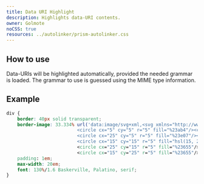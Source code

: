 ```yaml
---
title: Data URI Highlight
description: Highlights data-URI contents.
owner: Golmote
noCSS: true
resources: ../autolinker/prism-autolinker.css
---
```


<section>

# How to use

Data-URIs will be highlighted automatically, provided the needed grammar is loaded. The grammar to use is guessed using the MIME type information.

</section>

<section>

# Example

```css
div {
    border: 40px solid transparent;
    border-image: 33.334% url('data:image/svg+xml,<svg xmlns="http://www.w3.org/2000/svg" width="30" height="30"> \
                          <circle cx="5" cy="5" r="5" fill="%23ab4"/><circle cx="15" cy="5" r="5" fill="%23655"/> \
                          <circle cx="25" cy="5" r="5" fill="%23e07"/><circle cx="5" cy="15" r="5" fill="%23655"/> \
                          <circle cx="15" cy="15" r="5" fill="hsl(15, 25%, 75%)"/> \
                          <circle cx="25" cy="15" r="5" fill="%23655"/><circle cx="5" cy="25" r="5" fill="%23fb3"/> \
                          <circle cx="15" cy="25" r="5" fill="%23655"/><circle cx="25" cy="25" r="5" fill="%2358a"/></svg>');
    padding: 1em;
    max-width: 20em;
    font: 130%/1.6 Baskerville, Palatino, serif;
}
```

</section>

